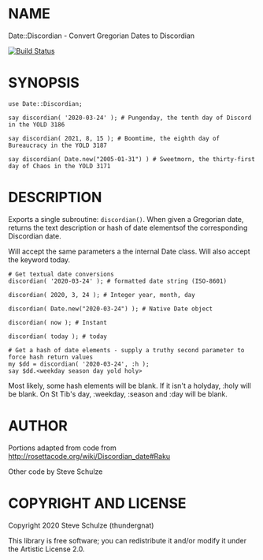 NAME
====

Date::Discordian - Convert Gregorian Dates to Discordian

[![Build Status](https://travis-ci.org/thundergnat/Date-Discordian.svg?branch=master)](https://travis-ci.org/thundergnat/Date-Discordian)

SYNOPSIS
========

```perl6
use Date::Discordian;

say discordian( '2020-03-24' ); # Pungenday, the tenth day of Discord in the YOLD 3186

say discordian( 2021, 8, 15 ); # Boomtime, the eighth day of Bureaucracy in the YOLD 3187

say discordian( Date.new("2005-01-31") ) # Sweetmorn, the thirty-first day of Chaos in the YOLD 3171
```

DESCRIPTION
===========

Exports a single subroutine: `discordian()`. When given a Gregorian date, returns the text description or hash of date elementsof the corresponding Discordian date.

Will accept the same parameters a the internal Date class. Will also accept the keyword today.

```perl6
# Get textual date conversions
discordian( '2020-03-24' ); # formatted date string (ISO-8601)

discordian( 2020, 3, 24 ); # Integer year, month, day

discordian( Date.new("2020-03-24") ); # Native Date object

discordian( now ); # Instant

discordian( today ); # today

# Get a hash of date elements - supply a truthy second parameter to force hash return values
my $dd = discordian( '2020-03-24', :h );
say $dd.<weekday season day yold holy>
```

Most likely, some hash elements will be blank. If it isn't a holyday, :holy will be blank. On St Tib's day, :weekday, :season and :day will be blank.

AUTHOR
======

Portions adapted from code from http://rosettacode.org/wiki/Discordian_date#Raku

Other code by Steve Schulze

COPYRIGHT AND LICENSE
=====================

Copyright 2020 Steve Schulze (thundergnat)

This library is free software; you can redistribute it and/or modify it under the Artistic License 2.0.

